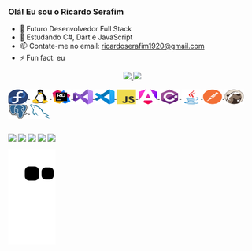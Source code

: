 ### Olá! Eu sou o Ricardo Serafim

- 🔭 Futuro Desenvolvedor Full Stack
- 🌱 Estudando C#, Dart e JavaScript
- 📫 Contate-me no email: ricardoserafim1920@gmail.com
- ⚡ Fun fact: eu

<div align="center">
  <a href="https://github.com/SorSerafim">
  <img height="180em" src="https://github-readme-stats.vercel.app/api?username=SorSerafim&show_icons=true&theme=radical&include_all_commits=true&count_private=true"/>
  <img height="180em" src="https://github-readme-stats.vercel.app/api/top-langs/?username=SorSerafim&layout=compact&langs_count=7&theme=radical"/>
</div>
  
<div style="display: inline_block"><br>
<!--  
  <img align="center" alt="Ts" height="30" width="40" src="https://raw.githubusercontent.com/devicons/devicon/master/icons/typescript/typescript-plain.svg">
  <img align="center" alt="React" height="30" width="40" src="https://raw.githubusercontent.com/devicons/devicon/master/icons/react/react-original.svg">
  <img align="center" alt="HTML" height="30" width="40" src="https://raw.githubusercontent.com/devicons/devicon/master/icons/html5/html5-original.svg">
  <img align="center" alt="CSS" height="30" width="40" src="https://raw.githubusercontent.com/devicons/devicon/master/icons/css3/css3-original.svg"> 
  <img align="center" alt="icon-" height="30" width="40" src=""> -->
  <img align="center" alt="icon-fedora" height="30" width="40" src="https://github.com/devicons/devicon/blob/master/icons/fedora/fedora-original.svg">
  <img align="center" alt="icon-linux" height="30" width="40" src="https://github.com/devicons/devicon/blob/master/icons/linux/linux-original.svg">
  <img align="center" alt="icon-rider" height="30" width="40" src="https://github.com/devicons/devicon/blob/master/icons/rider/rider-original.svg">
  <img align="center" alt="icon-visualStudio" height="30" width="40" src="https://github.com/devicons/devicon/blob/master/icons/visualstudio/visualstudio-original.svg">
  <img align="center" alt="icon-vscode" height="30" width="40" src="https://github.com/devicons/devicon/blob/master/icons/vscode/vscode-original.svg">
  <img align="center" alt="icon-js" height="30" width="40" src="https://github.com/devicons/devicon/blob/master/icons/javascript/javascript-original.svg">
  <img align="center" alt="icon-angular" height="30" width="40" src="https://github.com/devicons/devicon/blob/master/icons/angular/angular-original.svg">
  <img align="center" alt="icon-Csharp" height="30" width="40" src="https://raw.githubusercontent.com/devicons/devicon/master/icons/csharp/csharp-original.svg">
  <img align="center" alt="icon-java" height="30" width="40" src="https://github.com/devicons/devicon/blob/master/icons/java/java-original.svg">
  <img align="center" alt="icon-postman" height="30" width="40" src="https://github.com/devicons/devicon/blob/master/icons/postman/postman-original.svg">
  <img align="center" alt="icon-dbeaver" height="30" width="40" src="https://github.com/devicons/devicon/blob/master/icons/dbeaver/dbeaver-original.svg">
  <img align="center" alt="icon-postgresql" height="30" width="40" src="https://github.com/devicons/devicon/blob/master/icons/postgresql/postgresql-original.svg">
  <img align="center" alt="icon-mySql" height="30" width="40" src="https://github.com/devicons/devicon/blob/master/icons/mysql/mysql-original.svg">
  

  
<!--  <img align="right" alt="pic" height="150" style="border-radius:50px;" src="https://media.giphy.com/media/VRKheDy4DkBMrQm66p/giphy.gif"> -->
</div>
  
  ##
  
<div> 
  
  <a href="https://instagram.com/ri.sos_" target="_blank"><img src="https://img.shields.io/badge/-Instagram-%23E4405F?style=for-the-badge&logo=instagram&logoColor=white" target="_blank"></a>
 	<a href="https://www.twitch.tv/sourisin" target="_blank"><img src="https://img.shields.io/badge/Twitch-9146FF?style=for-the-badge&logo=twitch&logoColor=white" target="_blank"></a>
 <a href="https://discord.gg/CWmgrKKYhs" target="_blank"><img src="https://img.shields.io/badge/Discord-7289DA?style=for-the-badge&logo=discord&logoColor=white" target="_blank"></a> 
  <a href = "mailto:ricardoserafim1920@gmail.com"><img src="https://img.shields.io/badge/-Gmail-%23333?style=for-the-badge&logo=gmail&logoColor=white" target="_blank"></a>
  <a href="https://www.linkedin.com/in/ricardo-serafim-34bb0146" target="_blank"><img src="https://img.shields.io/badge/-LinkedIn-%230077B5?style=for-the-badge&logo=linkedin&logoColor=white" target="_blank"></a> 
 
  ![Snake animation](https://github.com/SorSerafim/SorSerafim/blob/output/github-contribution-grid-snake.svg)
 
</div>
